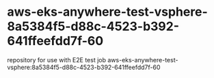 # aws-eks-anywhere-test-vsphere-8a5384f5-d88c-4523-b392-641ffeefdd7f-60
repository for use with E2E test job aws-eks-anywhere-test-vsphere:8a5384f5-d88c-4523-b392-641ffeefdd7f-60
